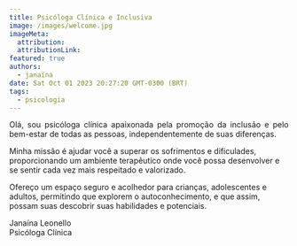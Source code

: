 ```yaml
---
title: Psicóloga Clínica e Inclusiva
image: /images/welcome.jpg
imageMeta:
  attribution:
  attributionLink:
featured: true
authors:
  - janaína
date: Sat Oct 01 2023 20:27:20 GMT-0300 (BRT)
tags:
  - psicologia
---
```

<p style="text-align: justify">Olá, sou psicóloga clínica apaixonada pela promoção da inclusão e pelo bem-estar de todas as pessoas, independentemente de suas diferenças.

Minha missão é ajudar você a superar os sofrimentos e dificulades, proporcionando um ambiente terapêutico onde você possa desenvolver e se sentir cada vez mais respeitado e valorizado.

Ofereço um espaço seguro e acolhedor para crianças, adolescentes e adultos, permitindo que explorem o autoconhecimento, e que assim, possam suas descobrir suas habilidades e potenciais.</p>

Janaína Leonello  
Psicóloga Clínica
